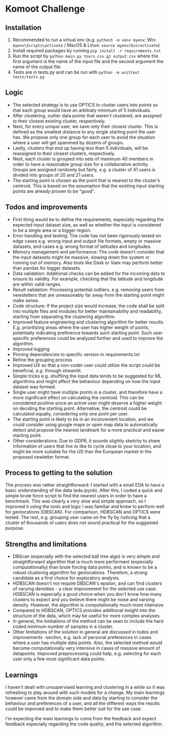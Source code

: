 # Komoot Challenge

## Installation

1. Recommended to run a virtual env (e.g. `python3 -m venv myenv`; Win: `myenv\Scripts\activate` / MacOS & Linux: `source myenv/bin/activate`)
2. Install required packages by running `pip install -r requirements.txt`
3. Run the script by `python main.py tours.csv.gz output.csv` where the first argument is the name of the input file and the second argument the name of the output file.
4. Tests are in tests.py and can be run with `python -m unittest tests/tests.py`

## Logic

- The selected strategy is to use OPTICS to cluster users into points so that each group would have an arbitraty minimum of 5 individuals.
- After clustering, outlier data points that weren't clustered, are assigned to their closest existing cluster, respectively.
- Next, for every unique user, we save only their closest cluster. This is defined as the smallest distance to any single starting point the user has. We propose only one group for each user to avoid the situation where a user will get spammed by dozens of groups.
- Lastly, clusters that end up having less than 5 individuals, will be reassigned to their closest clusters, respectively.
- Next, each cluster is grouped into sets of maximum 40 members in order to have a reasonable group size for a collaborative activity. Groups are assigned randomly but fairly, e.g. a cluster of 41 users is divided into groups of 20 and 21 users.
- The starting point is chosen as the point that is nearest to the cluster’s centroid. This is based on the assumption that the existing input starting points are already proven to be "good".

## Todos and improvements

- First thing would be to define the requirements, especially regarding the expected input dataset size, as well as whether the input is considered to be a single area or a bigger region.
- Error handling and testing: The code has not been rigorously tested on edge cases e.g. wrong input and output file formats, empty or massive datasets, and cases e.g. wrong format of latitudes and longitudes.
- Memory management and performance: The code doesn’t consider that the input datasets might be massive, slowing down the system or running out of memory. Also tools like Dask or Vaex may perform better than pandas for bigger datasets.
- Data validation: Additional checks can be added for the incoming data to ensure its validity. For example, checking that the latitude and longitude are within valid ranges.
- Result validation: Processing potential outliers, e.g. removing users from newsletters that are unreasonably far away from the starting point might make sense.
- Code structure: If the project size would increase, the code shall be split into multiple files and modules for better maintainability and readability, starting from separating the clustering algorithm.
- Improved feature engineering and clustering algorithm for better results. E.g. prioritizing areas where the user has higher weight of points, potentially indicating preference towards such starting point. Such user specific preferences could be analyzed further and used to improve the algorithm.
- Improved logging
- Pinning dependencies to specific version in requirements.txt
- Refine the grouping process
- Improved UX so that a non-coder user could utilize the script could be beneficial, e.g. through streamlit.
- Simple tricks e.g. shuffling the input data tends to be suggested for ML algorithms and might affect the behaviour depending on how the input dataset was formed.
- Single user might have multiple points in a cluster, and therefore have a more significant effect on calculating the centroid. This can be considered positive since an active user might deserve a higher weight on deciding the starting point. Alternative, the centroid could be calculated equally, considering only one point per user.
- The starting point is likely to be in an inconvenient location, and we could consider using google maps or open map data to automatically detect and propose the nearest landmark for a more practical and easier starting point.
- Other considerations: Due to GDPR, it sounds slightly sketchy to share information of users that live or like to cycle close to your location, and might be more suitable for the US than the European market in the proposed newletter format.

## Process to getting to the solution

The process was rather straightforward: I started with a small EDA to have a basic understanding of the data (eda.ipynb). After this, I coded a quick and simple brute force script to find the nearest users in order to have a benchmark. This was clearly a very slow and simple approach, so I improved it using the tools and logic I was familiar and knew to perform well for geolocations (DBSCAN). For comparison, HDBSCAN and OPTICS were tested. The rest, e.g. grouping user came on the fly by noticing that a cluster of thousands of users does not sound practical for the suggested purpose.

## Strengths and limitations

- DBScan (especially with the selected ball tree algo) is very simple and straightforward algorithm that is much more performant (especially computationally) than brute forcing data points, and is known to be a robust clustering algorithm for geolocations. Therefore, a strong candidate as a first choice for exploratory analysis.
- HDBSCAN doesn't not require DBSCAN's epsilon, and can find clusters of varying densities - a clear improvement for the selected use case. HDBSCAN is especially a good choice when you don't know how many clusters to expect and you believe there might be noise and varying density. However, the algorithm is computationally much more intensive.
- Compared to HDBSCAN, OPTICS provides additional insight into the structure of the data, which may be useful for more complex analyses.
- In general, the limitations of the method can be seen to include the hard coded minimum number of samples in a cluster.
- Other limitations of the solution in general are discussed in todos and improvements -section, e.g. lack of personal preferences in cases where a user has multiple data points. Also, the selected method would become computationally very intensive in cases of massive amount of datapoints. Improved preprocessing could help, e.g. selecting for each user only a few most significant data points.

## Learnings

I haven't dealt with unsupervised learning and clustering in a while so it was refreshing to play around with such models for a change. My main learnings however came from the domain side and data by starting to consider the behaviour and preferences of a user, and all the different ways the results could be improved and to make them better suit for the use case.

I'm expecting the main learnings to come from the feedback and expect feedback especially regarding the code quality, and the selected algorithm.
